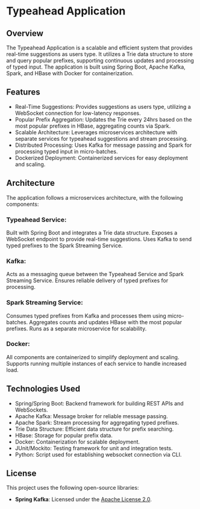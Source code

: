 # Typeahead Application

## Overview
The Typeahead Application is a scalable and efficient system that provides real-time suggestions as users type. It utilizes a Trie data structure to store and query popular prefixes, supporting continuous updates and processing of typed input. The application is built using Spring Boot, Apache Kafka, Spark, and HBase with Docker for containerization.

## Features
- Real-Time Suggestions: Provides suggestions as users type, utilizing a WebSocket connection for low-latency responses.
- Popular Prefix Aggregation: Updates the Trie every 24hrs based on the most popular prefixes in HBase, aggregating counts via Spark.
- Scalable Architecture: Leverages microservices architecture with separate services for typeahead suggestions and stream processing.
- Distributed Processing: Uses Kafka for message passing and Spark for processing typed input in micro-batches.
- Dockerized Deployment: Containerized services for easy deployment and scaling.

## Architecture
The application follows a microservices architecture, with the following components:

### Typeahead Service:
Built with Spring Boot and integrates a Trie data structure.
Exposes a WebSocket endpoint to provide real-time suggestions.
Uses Kafka to send typed prefixes to the Spark Streaming Service.

### Kafka:
Acts as a messaging queue between the Typeahead Service and Spark Streaming Service.
Ensures reliable delivery of typed prefixes for processing.

### Spark Streaming Service:
Consumes typed prefixes from Kafka and processes them using micro-batches.
Aggregates counts and updates HBase with the most popular prefixes.
Runs as a separate microservice for scalability.

### Docker:
All components are containerized to simplify deployment and scaling.
Supports running multiple instances of each service to handle increased load.

## Technologies Used
- Spring/Spring Boot: Backend framework for building REST APIs and WebSockets.
- Apache Kafka: Message broker for reliable message passing.
- Apache Spark: Stream processing for aggregating typed prefixes.
- Trie Data Structure: Efficient data structure for prefix searching.
- HBase: Storage for popular prefix data.
- Docker: Containerization for scalable deployment.
- JUnit/Mockito: Testing framework for unit and integration tests.
- Python: Script used for establishing websocket connection via CLI.

## License
This project uses the following open-source libraries:
- **Spring Kafka**: Licensed under the [Apache License 2.0](https://github.com/spring-projects/spring-kafka/blob/main/LICENSE).